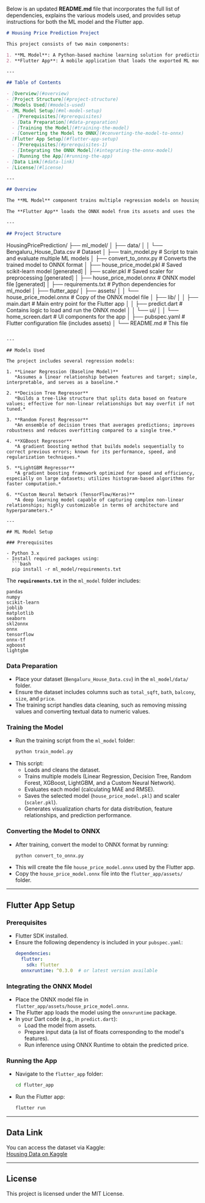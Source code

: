 Below is an updated **README.md** file that incorporates the full list of dependencies, explains the various models used, and provides setup instructions for both the ML model and the Flutter app.

```markdown
# Housing Price Prediction Project

This project consists of two main components:

1. **ML Model**: A Python-based machine learning solution for predicting housing prices in Bengaluru using multiple regression models.
2. **Flutter App**: A mobile application that loads the exported ML model (in ONNX format) to perform predictions locally.

---

## Table of Contents

- [Overview](#overview)
- [Project Structure](#project-structure)
- [Models Used](#models-used)
- [ML Model Setup](#ml-model-setup)
  - [Prerequisites](#prerequisites)
  - [Data Preparation](#data-preparation)
  - [Training the Model](#training-the-model)
  - [Converting the Model to ONNX](#converting-the-model-to-onnx)
- [Flutter App Setup](#flutter-app-setup)
  - [Prerequisites](#prerequisites-1)
  - [Integrating the ONNX Model](#integrating-the-onnx-model)
  - [Running the App](#running-the-app)
- [Data Link](#data-link)
- [License](#license)

---

## Overview

The **ML Model** component trains multiple regression models on housing data (using features such as `total_sqft`, `bath`, `balcony`, and `size`) to predict house prices. The models include traditional regression methods, tree-based ensembles, gradient boosting frameworks, and a customizable neural network using TensorFlow/Keras. Once trained, the model is saved using `joblib` and can be converted to the ONNX format to enable cross-platform deployment.

The **Flutter App** loads the ONNX model from its assets and uses the `onnxruntime` package to perform predictions directly on the device.

---

## Project Structure

```
HousingPricePrediction/
├── ml_model/
│   ├── data/
│   │   └── Bengaluru_House_Data.csv   # Dataset
│   ├── train_model.py                  # Script to train and evaluate multiple ML models
│   ├── convert_to_onnx.py              # Converts the trained model to ONNX format
│   ├── house_price_model.pkl           # Saved scikit-learn model [generated]
│   ├── scaler.pkl                      # Saved scaler for preprocessing [generated]
│   ├── house_price_model.onnx          # ONNX model file [generated]
│   ├── requirements.txt                # Python dependencies for ml_model
│
├── flutter_app/
│   ├── assets/
│   │   └── house_price_model.onnx      # Copy of the ONNX model file
│   ├── lib/
│   │   ├── main.dart                   # Main entry point for the Flutter app
│   │   ├── predict.dart                # Contains logic to load and run the ONNX model
│   │   └── ui/
│   │       └── home_screen.dart        # UI components for the app
│   ├── pubspec.yaml                    # Flutter configuration file (includes assets)
│
└── README.md                           # This file
```

---

## Models Used

The project includes several regression models:

1. **Linear Regression (Baseline Model)**  
   *Assumes a linear relationship between features and target; simple, interpretable, and serves as a baseline.*

2. **Decision Tree Regressor**  
   *Builds a tree-like structure that splits data based on feature values; effective for non-linear relationships but may overfit if not tuned.*

3. **Random Forest Regressor**  
   *An ensemble of decision trees that averages predictions; improves robustness and reduces overfitting compared to a single tree.*

4. **XGBoost Regressor**  
   *A gradient boosting method that builds models sequentially to correct previous errors; known for its performance, speed, and regularization techniques.*

5. **LightGBM Regressor**  
   *A gradient boosting framework optimized for speed and efficiency, especially on large datasets; utilizes histogram-based algorithms for faster computation.*

6. **Custom Neural Network (TensorFlow/Keras)**  
   *A deep learning model capable of capturing complex non-linear relationships; highly customizable in terms of architecture and hyperparameters.*

---

## ML Model Setup

### Prerequisites

- Python 3.x
- Install required packages using:
  ```bash
  pip install -r ml_model/requirements.txt
  ```
  
The **`requirements.txt`** in the `ml_model` folder includes:
```
pandas
numpy
scikit-learn
joblib
matplotlib
seaborn
skl2onnx
onnx
tensorflow
onnx-tf
xgboost
lightgbm
```

### Data Preparation

- Place your dataset (`Bengaluru_House_Data.csv`) in the `ml_model/data/` folder.
- Ensure the dataset includes columns such as `total_sqft`, `bath`, `balcony`, `size`, and `price`.
- The training script handles data cleaning, such as removing missing values and converting textual data to numeric values.

### Training the Model

- Run the training script from the `ml_model` folder:
  ```bash
  python train_model.py
  ```
- This script:
  - Loads and cleans the dataset.
  - Trains multiple models (Linear Regression, Decision Tree, Random Forest, XGBoost, LightGBM, and a Custom Neural Network).
  - Evaluates each model (calculating MAE and RMSE).
  - Saves the selected model (`house_price_model.pkl`) and scaler (`scaler.pkl`).
  - Generates visualization charts for data distribution, feature relationships, and prediction performance.

### Converting the Model to ONNX

- After training, convert the model to ONNX format by running:
  ```bash
  python convert_to_onnx.py
  ```
- This will create the file `house_price_model.onnx` used by the Flutter app.
- Copy the `house_price_model.onnx` file into the `flutter_app/assets/` folder.

---

## Flutter App Setup

### Prerequisites

- Flutter SDK installed.
- Ensure the following dependency is included in your `pubspec.yaml`:
  ```yaml
  dependencies:
    flutter:
      sdk: flutter
    onnxruntime: ^0.3.0  # or latest version available
  ```

### Integrating the ONNX Model

- Place the ONNX model file in `flutter_app/assets/house_price_model.onnx`.
- The Flutter app loads the model using the `onnxruntime` package.
- In your Dart code (e.g., in `predict.dart`):
  - Load the model from assets.
  - Prepare input data (a list of floats corresponding to the model's features).
  - Run inference using ONNX Runtime to obtain the predicted price.

### Running the App

- Navigate to the `flutter_app` folder:
  ```bash
  cd flutter_app
  ```
- Run the Flutter app:
  ```bash
  flutter run
  ```

---

## Data Link

You can access the dataset via Kaggle:  
[Housing Data on Kaggle](https://www.kaggle.com/code/mfaisalqureshi/banglore-house-price-prediction/input)

---

## License

This project is licensed under the MIT License.
```


